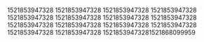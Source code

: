 1521853947328
1521853947328
1521853947328
1521853947328
1521853947328
1521853947328
1521853947328
1521853947328
1521853947328
1521853947328
1521853947328
1521853947328
1521853947328
1521853947328
15218539473281521868099959